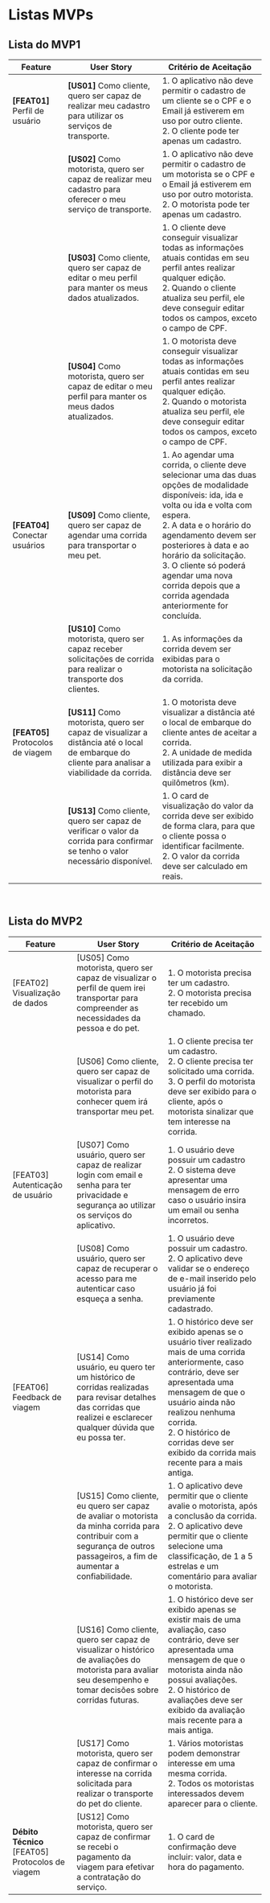 # Listas MVPs

## Lista do MVP1

| Feature | User Story | Critério de Aceitação |
|---------|------------|-----------------------| 
| <b>[FEAT01]</b> Perfil de usuário <br> | <b>[US01]</b> Como cliente, quero ser capaz de realizar meu cadastro para utilizar os serviços de transporte. | 1. O aplicativo não deve permitir o cadastro de um cliente se o CPF e o Email já estiverem em uso por outro cliente. <br> 2. O cliente pode ter apenas um cadastro. |
|      | <b>[US02]</b> Como motorista, quero ser capaz de realizar meu cadastro para oferecer o meu serviço de transporte. | 1. O aplicativo não deve permitir o cadastro de um motorista se o CPF e o Email já estiverem em uso por outro motorista. <br> 2. O motorista pode ter apenas um cadastro. |
|      | <b>[US03]</b> Como cliente, quero ser capaz de editar o meu perfil para manter os meus dados atualizados. | 1. O cliente deve conseguir visualizar todas as informações atuais contidas em seu perfil antes realizar qualquer edição. <br> 2. Quando o cliente atualiza seu perfil, ele deve conseguir editar todos os campos, exceto o campo de CPF. | 
|      | <b>[US04]</b> Como motorista, quero ser capaz de editar o meu perfil para manter os meus dados atualizados. | 1. O motorista deve conseguir visualizar todas as informações atuais contidas em seu perfil antes realizar qualquer edição. <br> 2. Quando o motorista atualiza seu perfil, ele deve conseguir editar todos os campos, exceto o campo de CPF.|
| <b>[FEAT04]</b> Conectar usuários | <b>[US09]</b> Como cliente, quero ser capaz de agendar uma corrida para transportar o meu pet. | 1. Ao agendar uma corrida, o cliente deve selecionar uma das duas opções de modalidade disponíveis: ida, ida e volta ou ida e volta com espera. <br> 2. A data e o horário do agendamento devem ser posteriores à data e ao horário da solicitação. <br> 3. O cliente só poderá agendar uma nova corrida depois que a corrida agendada anteriormente for concluída. |
|      | <b>[US10]</b> Como motorista, quero ser capaz receber solicitações de corrida para realizar o transporte dos clientes. | 1. As informações da corrida devem ser exibidas para o motorista na solicitação da corrida.
| <b>[FEAT05]</b> Protocolos de viagem | <b>[US11]</b> Como motorista, quero ser capaz de visualizar a distância até o local de embarque do cliente para analisar a viabilidade da corrida. | 1. O motorista deve visualizar a distância até o local de embarque do cliente antes de aceitar a corrida. <br> 2. A unidade de medida utilizada para exibir a distância deve ser quilômetros (km). | 
|      | <b>[US13]</b> Como cliente, quero ser capaz de verificar o valor da corrida para confirmar se tenho o valor necessário disponível. | 1. O card de visualização do valor da corrida deve ser exibido de forma clara, para que o cliente possa o identificar facilmente. <br> 2. O valor da corrida deve ser calculado em reais. |

<br>

## Lista do MVP2

| Feature | User Story | Critério de Aceitação |
| ------- | ---------- | --------------------- |
|[FEAT02] Visualização de dados |[US05] Como motorista, quero ser capaz de visualizar o perfil de quem irei transportar para compreender as necessidades da pessoa e do pet. | 1. O motorista precisa ter um cadastro. <br> 2. O motorista precisa ter recebido um chamado. |
|         | [US06] Como cliente, quero ser capaz de visualizar o perfil do motorista para conhecer quem irá transportar meu pet. | 1. O cliente precisa ter um cadastro. <br> 2. O cliente precisa ter solicitado uma corrida. <br> 3. O perfil do motorista deve ser exibido para o cliente, após o motorista sinalizar que tem interesse na corrida. |
| [FEAT03] Autenticação de usuário | [US07] Como usuário, quero ser capaz de realizar login com email e senha para ter privacidade e segurança ao utilizar os serviços do aplicativo. | 1. O usuário deve possuir um cadastro <br> 2. O sistema deve apresentar uma mensagem de erro caso o usuário insira um email ou senha incorretos. |
|        | [US08] Como usuário, quero ser capaz de recuperar o acesso para me autenticar caso esqueça a senha. | 1. O usuário deve possuir um cadastro. <br> 2. O aplicativo deve validar se o endereço de e-mail inserido pelo usuário já foi previamente cadastrado. |
| [FEAT06] Feedback de viagem | [US14] Como usuário, eu quero ter um histórico de corridas realizadas para revisar detalhes das corridas que realizei e esclarecer qualquer dúvida que eu possa ter. | 1. O histórico deve ser exibido apenas se o usuário tiver realizado mais de uma corrida anteriormente, caso contrário, deve ser apresentada uma mensagem de que o usuário ainda não realizou nenhuma corrida. <br> 2. O histórico de corridas deve ser exibido da corrida mais recente para a mais antiga. |
|        | [US15] Como cliente, eu quero ser capaz de avaliar o motorista da minha corrida para contribuir com a segurança de outros passageiros, a fim de aumentar a confiabilidade. | 1. O aplicativo deve permitir que o cliente avalie o motorista, após a conclusão da corrida.  <br> 2. O aplicativo deve permitir que o cliente selecione uma classificação, de 1 a 5 estrelas e um comentário para avaliar o motorista. |
|        | [US16] Como cliente, quero ser capaz de visualizar o histórico de avaliações do motorista para avaliar seu desempenho e tomar decisões sobre corridas futuras. | 1. O histórico deve ser exibido apenas se existir mais de uma avaliação, caso contrário, deve ser apresentada uma mensagem de que o motorista ainda não possui avaliações. <br> 2. O histórico de avaliações deve ser exibido da avaliação mais recente para a mais antiga. |
|        | [US17] Como motorista, quero ser capaz de confirmar o interesse na corrida solicitada para realizar o transporte do pet do cliente. | 1. Vários motoristas podem demonstrar interesse em uma mesma corrida. <br> 2. Todos os motoristas interessados devem aparecer para o cliente. |
| **Débito Técnico** [FEAT05] Protocolos de viagem | [US12] Como motorista, quero ser capaz de confirmar se recebi o pagamento da viagem para efetivar a contratação do serviço. | 1. O card de confirmação deve incluir: valor, data e hora do pagamento. |
